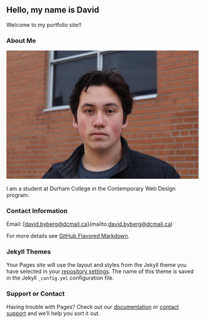 ## Hello, my name is David

Welcome to my portfolio site!!

### About Me

![David Byberg](images/profile-picture.jpg)

I am a student at Durham College in the Contemporary Web Design program.

### Contact Information

Email: [david.byberg@dcmail.ca}(mailto:david.byberg@dcmail.ca)

For more details see [GitHub Flavored Markdown](https://guides.github.com/features/mastering-markdown/).

### Jekyll Themes

Your Pages site will use the layout and styles from the Jekyll theme you have selected in your [repository settings](https://github.com/byberg-12/emergingwebtechassignment/settings). The name of this theme is saved in the Jekyll `_config.yml` configuration file.

### Support or Contact

Having trouble with Pages? Check out our [documentation](https://docs.github.com/categories/github-pages-basics/) or [contact support](https://github.com/contact) and we’ll help you sort it out.
